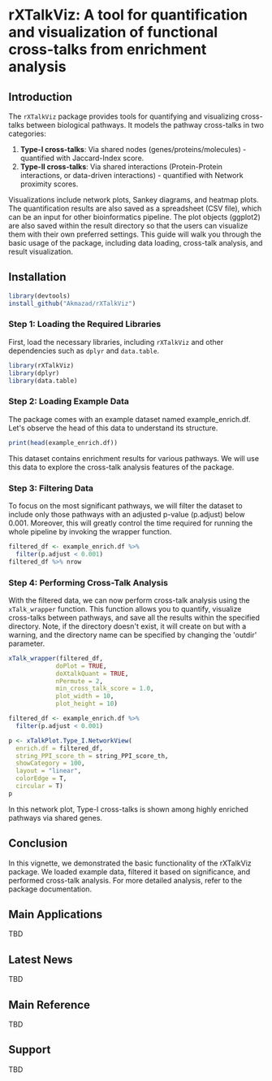 # rXTalkViz: A tool for quantification and visualization of functional cross-talks from enrichment analysis

## Introduction
The `rXTalkViz` package provides tools for quantifying and visualizing cross-talks between biological pathways. It models the pathway cross-talks in two categories:

1. **Type-I cross-talks**: Via shared nodes (genes/proteins/molecules) - quantified with Jaccard-Index score.
2. **Type-II cross-talks**: Via shared interactions (Protein-Protein interactions, or data-driven interactions) - quantified with Network proximity scores.

Visualizations include network plots, Sankey diagrams, and heatmap plots. The quantification results are also saved as a spreadsheet (CSV file), which can be an input for other bioinformatics pipeline. The plot objects (ggplot2) are also saved within the result directory so that the users can visualize them with their own preferred settings. This guide will walk you through the basic usage of the package, including data loading, cross-talk analysis, and result visualization.

## Installation
```r
library(devtools)
install_github("Akmazad/rXTalkViz")
```

### Step 1: Loading the Required Libraries
First, load the necessary libraries, including `rXTalkViz` and other dependencies such as `dplyr` and `data.table`.

```r
library(rXTalkViz)
library(dplyr)
library(data.table)
```
### Step 2: Loading Example Data
The package comes with an example dataset named example_enrich.df. Let's observe the head of this data to understand its structure.

```r
print(head(example_enrich.df))
```

This dataset contains enrichment results for various pathways. We will use this data to explore the cross-talk analysis features of the package.

### Step 3: Filtering Data
To focus on the most significant pathways, we will filter the dataset to include only those pathways with an adjusted p-value (p.adjust) below 0.001. Moreover, this will greatly control the time required for running the whole pipeline by invoking the wrapper function.


```r
filtered_df <- example_enrich.df %>%
  filter(p.adjust < 0.001)
filtered_df %>% nrow
```

### Step 4: Performing Cross-Talk Analysis
With the filtered data, we can now perform cross-talk analysis using the `xTalk_wrapper` function. This function allows you to quantify, visualize cross-talks between pathways, and save all the results within the specified directory. Note, if the directory doesn't exist, it will create on but with a warning, and the directory name can be specified by changing the 'outdir' parameter.

```r
xTalk_wrapper(filtered_df,
             doPlot = TRUE,
             doXtalkQuant = TRUE,
             nPermute = 2,
             min_cross_talk_score = 1.0,
             plot_width = 10,
             plot_height = 10)
```

```r
filtered_df <- example_enrich.df %>%
  filter(p.adjust < 0.001)

p <- xTalkPlot.Type_I.NetworkView(
  enrich.df = filtered_df,
  string_PPI_score_th = string_PPI_score_th,
  showCategory = 100,
  layout = "linear",
  colorEdge = T,
  circular = T)
p
```

In this network plot, Type-I cross-talks is shown among highly enriched pathways via shared genes.

## Conclusion
In this vignette, we demonstrated the basic functionality of the rXTalkViz package. We loaded example data, filtered it based on significance, and performed cross-talk analysis. For more detailed analysis, refer to the package documentation.

## Main Applications
TBD

## Latest News
TBD

## Main Reference
TBD

## Support
TBD
